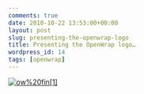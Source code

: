 ```yaml
---
comments: true
date: 2010-10-22 13:53:00+00:00
layout: post
slug: presenting-the-openwrap-logo
title: Presenting the OpenWrap logo…
wordpress_id: 14
tags: [openwrap]
---
```


[![ow%20fin[1]](http://s3.amazonaws.com:80/CodeBetter/CommunityServer.Blogs.Components.WeblogFiles/sebastien_lambla/ow20fin1_thumb_3CC3FC44.jpg?AWSAccessKeyId=0KMA35HT86EVXB99Z302&Expires=1919787627&Signature=vR%2fy0O5HpshZxbAe0OWp3yeWfyk%3d)](/cfs-file.ashx/__key/CommunityServer.Blogs.Components.WeblogFiles/sebastien_5F00_lambla/ow20fin1_5F00_64D6AB63.jpg)
